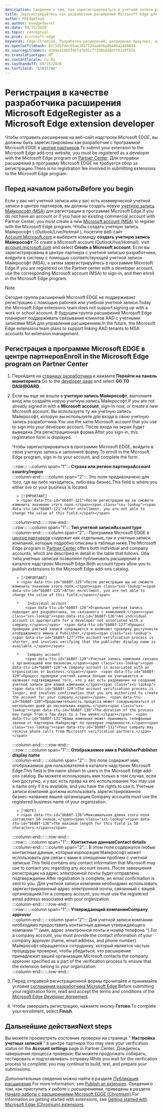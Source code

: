 ```yaml
---
description: Сведения о том, как зарегистрироваться в учетной записи разработчика, чтобы опубликовать расширения в магазине надстроек Microsoft Edge.
title: Зарегистрируйтесь как разработчик расширений Microsoft Edge для публикации расширений
author: MSEdgeTeam
ms.author: msedgedevrel
ms.date: 09/15/2020
ms.topic: conceptual
ms.prod: microsoft-edge
keywords: Edge-Chromium, Разработка расширений, расширения браузера, надстройки, центр партнеров, разработчик
ms.openlocfilehash: 87c5dbfdec65ae3957724ae846a06480a2488084
ms.sourcegitcommit: d360e419b5f96f4f691cf7330b0d8dff9126f82e
ms.translationtype: MT
ms.contentlocale: ru-RU
ms.lasthandoff: 09/15/2020
ms.locfileid: "11015746"
---
```

# <span data-ttu-id="bb88f-104">Регистрация в качестве разработчика расширения Microsoft Edge</span><span class="sxs-lookup"><span data-stu-id="bb88f-104">Register as a Microsoft Edge extension developer</span></span>  

<span data-ttu-id="bb88f-105">Чтобы отправить расширение на веб-сайт надстроек Microsoft EDGE, вы должны быть зарегистрированы как разработчик с программой Microsoft EDGE в [центре партнеров][MicrosoftPartnerCenter].</span><span class="sxs-lookup"><span data-stu-id="bb88f-105">To submit your extension to the Microsoft Edge add-ons website, you must be registered as a developer with the Microsoft Edge program on [Partner Center][MicrosoftPartnerCenter].</span></span>  <span data-ttu-id="bb88f-106">Для отправки расширений в программу Microsoft EDGE не требуется сбор за регистрацию.</span><span class="sxs-lookup"><span data-stu-id="bb88f-106">There is no registration fee involved in submitting extensions to the Microsoft Edge program.</span></span>  

## <span data-ttu-id="bb88f-107">Перед началом работы</span><span class="sxs-lookup"><span data-stu-id="bb88f-107">Before you begin</span></span>  

<span data-ttu-id="bb88f-108">Если у вас нет учетной записи или у вас есть коммерческой учетной записи в центре партнеров, вы должны создать новую [учетную запись Майкрософт (MSA)][WindowsCommunityEverythingAboutMicrosoftAccounts] для регистрации в программе Microsoft Edge.</span><span class="sxs-lookup"><span data-stu-id="bb88f-108">If you do not have an account or if you have an existing commercial account with Partner Center, you must create a new [Microsoft account (MSA)][WindowsCommunityEverythingAboutMicrosoftAccounts] to register with the Microsoft Edge program.</span></span>  <span data-ttu-id="bb88f-109">Чтобы создать учетную запись Майкрософт \ (Outlook/Live/Hotmail \), посетите веб-сайт [Account.Microsoft.com][MicrosoftAccount] и выберите команду **создать учетную запись Майкрософт**.</span><span class="sxs-lookup"><span data-stu-id="bb88f-109">To create a Microsoft account \(Outlook/live/Hotmail\), visit [account.microsoft.com][MicrosoftAccount] and select **Create a Microsoft account**.</span></span>  <span data-ttu-id="bb88f-110">Если вы зарегистрированы в центре партнера с учетной записью разработчика, войдите в систему с помощью соответствующей учетной записи Майкрософт (MSA), а затем зарегистрируйтесь в программе Microsoft Edge.</span><span class="sxs-lookup"><span data-stu-id="bb88f-110">If you are registered on the Partner center with a developer account, use the corresponding Microsoft account \(MSA\) to sign-in, and then enroll in the Microsoft Edge program.</span></span>  

> [!NOTE]
> <span data-ttu-id="bb88f-111">Сегодня группа расширений Microsoft EDGE не поддерживает регистрацию с помощью рабочей или учебной учетной записи.</span><span class="sxs-lookup"><span data-stu-id="bb88f-111">Today the Microsoft Edge extensions team does not support signing up with a work or school account.</span></span>  <span data-ttu-id="bb88f-112">В будущем группа расширений Microsoft Edge планирует поддерживать связывание клиентов AAD с учетными записями MSA для управления расширением.</span><span class="sxs-lookup"><span data-stu-id="bb88f-112">In the future, the Microsoft Edge extensions team plans to support linking AAD tenants to MSA accounts for extension management.</span></span>  

## <span data-ttu-id="bb88f-113">Регистрация в программе Microsoft EDGE в центре партнеров</span><span class="sxs-lookup"><span data-stu-id="bb88f-113">Enroll in the Microsoft Edge program on Partner Center</span></span>  

1.  <span data-ttu-id="bb88f-114">Перейдите на [страницу разработчика][MicrosoftPartnerCenter] и нажмите **Перейти на панель мониторинга**.</span><span class="sxs-lookup"><span data-stu-id="bb88f-114">Go to the [developer page][MicrosoftPartnerCenter] and select **GO TO DASHBOARD**.</span></span>  
1.  <span data-ttu-id="bb88f-115">Если вы еще не вошли в **учетную запись Майкрософт**, выполните вход или создайте новую учетную запись Майкрософт.</span><span class="sxs-lookup"><span data-stu-id="bb88f-115">If you are not already signed in with a **Microsoft account**, sign-in now, or create a new Microsoft account.</span></span>  <span data-ttu-id="bb88f-116">Вы используете ту же учетную запись Майкрософт, которую вы используете для входа в свою учетную запись разработчика.</span><span class="sxs-lookup"><span data-stu-id="bb88f-116">You use the same Microsoft account that you use to sign into your developer account.</span></span>  <span data-ttu-id="bb88f-117">После входа на экран будет выведена Эта регистрационная форма.</span><span class="sxs-lookup"><span data-stu-id="bb88f-117">After you sign-in, this registration form is displayed.</span></span>  
    
    <span data-ttu-id="bb88f-118">Чтобы зарегистрироваться в программе Microsoft EDGE, войдите в свою учетную запись и заполните форму.</span><span class="sxs-lookup"><span data-stu-id="bb88f-118">To enroll in the Microsoft Edge program, sign in-to your account, and complete the form.</span></span>  
    <!-- -->
    :::row:::
       :::column span="1":::
          **<span data-ttu-id="bb88f-119">Страна или регион партнера</span><span class="sxs-lookup"><span data-stu-id="bb88f-119">Account country/region</span></span>**  
       :::column-end:::
       :::column span="2":::
          <span data-ttu-id="bb88f-120">Это поле предназначено для того, где вы либо находитесь, либо ваш бизнес.</span><span class="sxs-lookup"><span data-stu-id="bb88f-120">This field is where you either live or your business is located.</span></span>  
          
          > [!IMPORTANT]
          > <span data-ttu-id="bb88f-121">После регистрации вы не сможете изменить значение этого поля.</span><span class="sxs-lookup"><span data-stu-id="bb88f-121">After enrollment, you are not able to change the value of this field.</span></span>  
       :::column-end:::
    :::row-end:::  
    :::row:::
       :::column span="1":::
          **<span data-ttu-id="bb88f-122">Тип учетной записи</span><span class="sxs-lookup"><span data-stu-id="bb88f-122">Account type</span></span>**  
       :::column-end:::
       :::column span="2":::
          <span data-ttu-id="bb88f-123">Программа Microsoft EDGE в [центре партнеров][MicrosoftPartnerCenter] содержит как отдельные, так и учетные записи компаний, которые подробно описаны в таблице ниже.</span><span class="sxs-lookup"><span data-stu-id="bb88f-123">The Microsoft Edge program in [Partner Center][MicrosoftPartnerCenter] offers both individual and company accounts, which are described in detail in the table that follows.</span></span>  <span data-ttu-id="bb88f-124">Оба типа учетных записей позволяют публиковать расширения в каталоге надстроек Microsoft Edge.</span><span class="sxs-lookup"><span data-stu-id="bb88f-124">Both account types allow you to publish extensions to the Microsoft Edge add-ons catalog.</span></span>  
          
          > [!IMPORTANT]
          > <span data-ttu-id="bb88f-125">После регистрации вы не сможете изменить значение этого поля.</span><span class="sxs-lookup"><span data-stu-id="bb88f-125">After enrollment, you are not able to change the value of this field.</span></span>  
          
          *   `Individual account`  
              <span data-ttu-id="bb88f-126">Отдельная учетная запись подходит для разработчика, не связанного с компанией.</span><span class="sxs-lookup"><span data-stu-id="bb88f-126">An individual account is appropriate for a developer not associated with a company.</span></span>  <span data-ttu-id="bb88f-127">Процесс проверки учетной записи сокращается и включает проверку доступности отображаемого имени в Publisher.</span><span class="sxs-lookup"><span data-stu-id="bb88f-127">The account verification process is shorter, and involves verifying that the publisher display name is available.</span></span>  

          *   `Company account`  
              <span data-ttu-id="bb88f-128">Учетная запись компании связана с организацией или бизнесом.</span><span class="sxs-lookup"><span data-stu-id="bb88f-128">A company account is associated with an organization or business.</span></span>  <span data-ttu-id="bb88f-129">Процесс проверки учетной записи больше не учитывается и включает подтверждение того, что у вас есть разрешение на создание учетной записи для вашей компании.</span><span class="sxs-lookup"><span data-stu-id="bb88f-129">The account verification process is longer, and involves confirmation that you are authorized to create the account for your company.</span></span>  <span data-ttu-id="bb88f-130">Продолжительность процесса может соварьироваться от нескольких дней до нескольких недель.</span><span class="sxs-lookup"><span data-stu-id="bb88f-130">The duration of the process may range from a few days to a few weeks.</span></span>  <span data-ttu-id="bb88f-131">Ваша компания может принимать телефонные звонки от партнеров Майкрософт по проверке подлинности.</span><span class="sxs-lookup"><span data-stu-id="bb88f-131">Your company may receive phone calls from Microsoft verification partners.</span></span>  
       :::column-end:::
    :::row-end:::  
    :::row:::
       :::column span="1":::
          **<span data-ttu-id="bb88f-132">Отображаемое имя в Publisher</span><span class="sxs-lookup"><span data-stu-id="bb88f-132">Publisher display name</span></span>**  
       :::column-end:::
       :::column span="2":::
          <span data-ttu-id="bb88f-133">Это поле содержит имя, отображаемое для пользователей в каталоге надстроек Microsoft Edge.</span><span class="sxs-lookup"><span data-stu-id="bb88f-133">This field is the name shown to users in the Microsoft Edge add-ons catalog.</span></span>  <span data-ttu-id="bb88f-134">Вы можете использовать имя только в том случае, если оно доступно, и у вас есть права на его использование.</span><span class="sxs-lookup"><span data-stu-id="bb88f-134">You may use a name only if it is available, and you have the rights to use it.</span></span>  <span data-ttu-id="bb88f-135">Учетные записи компаний должны использовать зарегистрированное бизнес-название вашей организации.</span><span class="sxs-lookup"><span data-stu-id="bb88f-135">Company accounts must use the registered business name of your organization.</span></span>  
          
          > [!NOTE]
          > <span data-ttu-id="bb88f-136">Максимальная длина этого поля составляет 50 знаков.</span><span class="sxs-lookup"><span data-stu-id="bb88f-136">The maximum length for this field is 50 characters.</span></span>  
       :::column-end:::
    :::row-end:::  
    :::row:::
       :::column span="1":::
          **<span data-ttu-id="bb88f-137">Контактные данные</span><span class="sxs-lookup"><span data-stu-id="bb88f-137">Contact details</span></span>**  
       :::column-end:::
       :::column span="2":::
          <span data-ttu-id="bb88f-138">В этом поле содержатся любые контактные данные, которые корпорация Майкрософт может использовать для связи с вами в отношении проблем с учетной записью.</span><span class="sxs-lookup"><span data-stu-id="bb88f-138">This field contains any contact information that Microsoft may use to contact you regarding any account issues.</span></span>  <span data-ttu-id="bb88f-139">После завершения регистрации на адрес электронной почты будет отправлено подтверждение.</span><span class="sxs-lookup"><span data-stu-id="bb88f-139">After registration is complete, an email confirmation is sent to you.</span></span>  <span data-ttu-id="bb88f-140">Для учетной записи компании необходимо использовать зарегистрированный адрес электронной почты, связанный с вашей организацией.</span><span class="sxs-lookup"><span data-stu-id="bb88f-140">For a company account, you must use the registered email address associated with your organization.</span></span>  
       :::column-end:::
    :::row-end:::  
    :::row:::
       :::column span="1":::
          **<span data-ttu-id="bb88f-141">Утверждающий компании</span><span class="sxs-lookup"><span data-stu-id="bb88f-141">Company approver</span></span>**  
       :::column-end:::
       :::column span="2":::
          <span data-ttu-id="bb88f-142">Для учетной записи компании необходимо предоставить контактные данные утверждающего компании "" (имя, адрес электронной почты и номер телефона ").</span><span class="sxs-lookup"><span data-stu-id="bb88f-142">For a company account, you must provide the contact information of your company approver \(name, email address, and phone number\).</span></span>  <span data-ttu-id="bb88f-143">Майкрософт обращается к сотруднику, который является частью процедуры проверки, чтобы убедиться, что расширение принадлежит вашей организации.</span><span class="sxs-lookup"><span data-stu-id="bb88f-143">Microsoft contacts the company approver specified as a part of the verification process to ensure that the extension belong to your organization.</span></span>  
       :::column-end:::
    :::row-end:::  
    <!-- -->
    <!--
    1.  The **Account country/region** field  
        
        This field is where you either live or your business is located.  
        
        > [!IMPORTANT]
        > After enrollment, you are not able to change the value of this field.  
        
    1.  The **Account type** field  
        
        The Microsoft Edge program in [Partner Center][MicrosoftPartnerCenter] offers both individual and company accounts, which are described in detail in the table that follows.  Both account types allow you to publish extensions to the Microsoft Edge add-ons catalog.  
        
        > [!IMPORTANT]
        > After enrollment, you are not able to change the value of this field.  
        
        | Individual account | Company account |  
        |:--- |:--- |  
        | Individual accounts are appropriate for developers not associated with a company.  | Company accounts are associated with organizations and businesses.  |  
        | The account verification process is shorter, and involves verifying that the publisher display name is available.  | The account verification process is longer, and involves confirmation that you are authorized to create the account for your company.  The duration of the process may range from a few days to a few weeks.  Your company may receive phone calls from Microsoft verification partners.  |  
        
    1.  The **Publisher display name** field  
        
        This field is the name shown to users in the Microsoft Edge add-ons catalog.  You may use a name only if it is available, and you have the rights to use it.  Company accounts must use the registered business name of your organization.  
        
        > [!NOTE]
        > The maximum length for this field is 50 characters.  
        
    1.  The **Contact details** field  
        
        Any contact information that Microsoft may use to contact you regarding any account issues.  After registration is complete, an email confirmation is sent to you.  Company accounts must use the registered email address associated with your organization.  
        
    1.  The **Company approver** field  
        
        For company accounts, provide the contact information \(name, email address, and phone number\) of your company approver.  Microsoft contacts the company approver specified as a part of the verification process to ensure that the extensions belong to your organization.  
        -->
1. <span data-ttu-id="bb88f-144">Перед отправкой регистрационной формы прочитайте и принимайте условия [соглашения разработчика Microsoft Edge][MicrosoftAppDeveloperAgreement].</span><span class="sxs-lookup"><span data-stu-id="bb88f-144">Before submitting your registration form, read and accept the terms and conditions of the [Microsoft Edge Developer Agreement][MicrosoftAppDeveloperAgreement].</span></span>  
1. <span data-ttu-id="bb88f-145">Чтобы завершить регистрацию, нажмите кнопку **Готово**.</span><span class="sxs-lookup"><span data-stu-id="bb88f-145">To complete your enrollment, select **Finish**.</span></span>  

## <span data-ttu-id="bb88f-146">Дальнейшие действия</span><span class="sxs-lookup"><span data-stu-id="bb88f-146">Next steps</span></span>  

<span data-ttu-id="bb88f-147">Вы можете просмотреть состояние проверки на странице " **Настройка учетных записей** " в центре партнера.</span><span class="sxs-lookup"><span data-stu-id="bb88f-147">You may view your verification status on the **Account settings** page in Partner Center.</span></span>  <span data-ttu-id="bb88f-148">Дождитесь завершения процесса проверки; Вы можете продолжать собирать, тестировать и подготавливать отправку.</span><span class="sxs-lookup"><span data-stu-id="bb88f-148">While you wait for the verification process to complete; you may continue to build, test, and prepare your submissions.</span></span>  

<span data-ttu-id="bb88f-149">Дополнительные сведения можно найти в разделе [Публикация расширения][ExtensionsChromiumPublishExtension].</span><span class="sxs-lookup"><span data-stu-id="bb88f-149">For more information, see [Publish an extension][ExtensionsChromiumPublishExtension].</span></span>  <span data-ttu-id="bb88f-150">Сведения о том, как приступить к работе с расширениями, приведены в разделе [Начало работы с расширениями Microsoft EDGE (Chromium)][ExtensionsChromiumGettingStartedIndex].</span><span class="sxs-lookup"><span data-stu-id="bb88f-150">For information on getting started with extensions, see [Getting started with Microsoft Edge (Chromium) extensions][ExtensionsChromiumGettingStartedIndex].</span></span>  

<!-- links -->  

[ExtensionsChromiumGettingStartedIndex]: ../getting-started/index.md "Начало работы с расширениями Microsoft EDGE (Chromium) | Документы Microsoft"  
[ExtensionsChromiumPublishExtension]:  ./publish-extension.md "Опубликовать расширение | Документы Microsoft"  

[MicrosoftAppDeveloperAgreement]:  /legal/windows/agreements/app-developer-agreement "Соглашение с разработчиком приложений | Документы Microsoft"  

[MicrosoftAccount]:  https://account.microsoft.com/account "Учетная запись Майкрософт"  

[MicrosoftPartnerCenter]:  https://partner.microsoft.com/dashboard/microsoftedge/public/login?ref=dd "Центр партнеров"  

[WindowsCommunityEverythingAboutMicrosoftAccounts]:  https://community.windows.com/stories/everything-you-need-to-know-about-microsoft-accounts "Microsoft (или MSA)"  